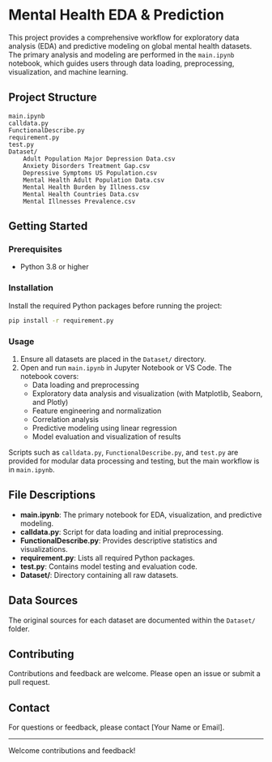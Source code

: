 # Mental Health EDA & Prediction

This project provides a comprehensive workflow for exploratory data analysis (EDA) and predictive modeling on global mental health datasets. The primary analysis and modeling are performed in the `main.ipynb` notebook, which guides users through data loading, preprocessing, visualization, and machine learning.

## Project Structure

```
main.ipynb
calldata.py
FunctionalDescribe.py
requirement.py
test.py
Dataset/
    Adult Population Major Depression Data.csv
    Anxiety Disorders Treatment Gap.csv
    Depressive Symptoms US Population.csv
    Mental Health Adult Population Data.csv
    Mental Health Burden by Illness.csv
    Mental Health Countries Data.csv
    Mental Illnesses Prevalence.csv
```

## Getting Started

### Prerequisites

- Python 3.8 or higher

### Installation

Install the required Python packages before running the project:

```sh
pip install -r requirement.py
```

### Usage

1. Ensure all datasets are placed in the `Dataset/` directory.
2. Open and run `main.ipynb` in Jupyter Notebook or VS Code. The notebook covers:
    - Data loading and preprocessing
    - Exploratory data analysis and visualization (with Matplotlib, Seaborn, and Plotly)
    - Feature engineering and normalization
    - Correlation analysis
    - Predictive modeling using linear regression
    - Model evaluation and visualization of results

Scripts such as `calldata.py`, `FunctionalDescribe.py`, and `test.py` are provided for modular data processing and testing, but the main workflow is in `main.ipynb`.

## File Descriptions

- **main.ipynb**: The primary notebook for EDA, visualization, and predictive modeling.
- **calldata.py**: Script for data loading and initial preprocessing.
- **FunctionalDescribe.py**: Provides descriptive statistics and visualizations.
- **requirement.py**: Lists all required Python packages.
- **test.py**: Contains model testing and evaluation code.
- **Dataset/**: Directory containing all raw datasets.

## Data Sources

The original sources for each dataset are documented within the `Dataset/` folder.

## Contributing

Contributions and feedback are welcome. Please open an issue or submit a pull request.

## Contact

For questions or feedback, please contact [Your Name or Email].

---

Welcome contributions and feedback!
